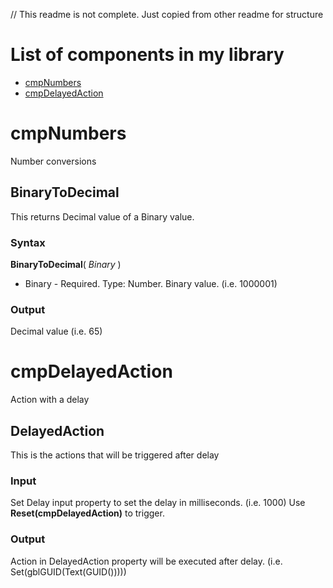 // This readme is not complete. Just copied from other readme for structure

# List of components in my library

- [cmpNumbers](https://github.com/yourekittenme/powerapps-custom-functions/tree/main/custom_functions_woong#cmpNumbers)
- [cmpDelayedAction](https://github.com/yourekittenme/powerapps-custom-functions/tree/main/custom_functions_woong#cmpNumbers)


# cmpNumbers

Number conversions

## BinaryToDecimal
This returns Decimal value of a Binary value.

### Syntax

**BinaryToDecimal**( *Binary* )

- Binary - Required. Type: Number. Binary value. (i.e. 1000001)

### Output

Decimal value (i.e. 65)


# cmpDelayedAction

Action with a delay

## DelayedAction
This is the actions that will be triggered after delay

### Input

Set Delay input property to set the delay in milliseconds. (i.e. 1000)
Use **Reset(cmpDelayedAction)** to trigger. 

### Output

Action in DelayedAction property will be executed after delay. (i.e. Set(gblGUID(Text(GUID()))))